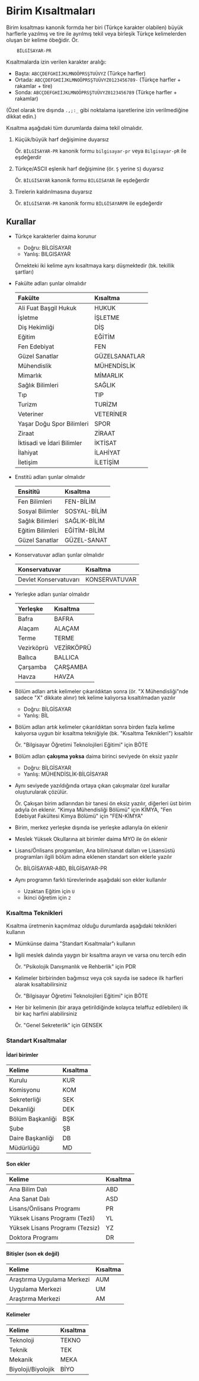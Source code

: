 Birim Kısaltmaları
==================

Birim kısaltması kanonik formda her biri (Türkçe karakter olabilen) büyük
harflerle yazılmış ve tire ile ayrılmış tekil veya birleşik Türkçe kelimelerden
oluşan bir kelime öbeğidir.  Ör.

        BİLGİSAYAR-PR

Kısaltmalarda izin verilen karakter aralığı:

- Başta: `ABCÇDEFGHIİJKLMNOÖPRSŞTUÜVYZ` (Türkçe harfler)
- Ortada: `ABCÇDEFGHIİJKLMNOÖPRSŞTUÜVYZ0123456789-` (Türkçe harfler + rakamlar +
  tire)
- Sonda: `ABCÇDEFGHIİJKLMNOÖPRSŞTUÜVYZ0123456789` (Türkçe harfler + rakamlar)

(Özel olarak tire dışında `.,;:_` gibi noktalama işaretlerine izin verilmediğine
dikkat edin.)

Kısaltma aşağıdaki tüm durumlarda daima tekil olmalıdır.

1. Küçük/büyük harf değişimine duyarsız

   Ör. `BİLGİSAYAR-PR` kanonik formu `bilgisayar-pr` veya `Bilgisayar-pR` ile
   eşdeğerdir

2. Türkçe/ASCII eşlenik harf değişimine (ör. `Ş` yerine `S`) duyarsız

   Ör. `BİLGİSAYAR` kanonik formu `BILGISAYAR` ile eşdeğerdir

3. Tirelerin kaldırılmasına duyarsız

   Ör. `BİLGİSAYAR-PR` kanonik formu `BİLGİSAYARPR` ile eşdeğerdir

Kurallar
--------

- Türkçe karakterler daima korunur

  + Doğru:  BİLGİSAYAR
  + Yanlış: BILGISAYAR

  Örnekteki iki kelime aynı kısaltmaya karşı düşmektedir (bk. tekillik şartları)

- Fakülte adları şunlar olmalıdır

  | Fakülte                         | Kısaltma       |
  |:--------------------------------|:---------------|
  | Ali Fuat Başgil Hukuk           | HUKUK          |
  | İşletme                         | İŞLETME        |
  | Diş Hekimliği                   | DİŞ            |
  | Eğitim                          | EĞİTİM         |
  | Fen Edebiyat                    | FEN            |
  | Güzel Sanatlar                  | GÜZELSANATLAR  |
  | Mühendislik                     | MÜHENDİSLİK    |
  | Mimarlık                        | MİMARLIK       |
  | Sağlık Bilimleri                | SAĞLIK         |
  | Tıp                             | TIP            |
  | Turizm                          | TURİZM         |
  | Veteriner                       | VETERİNER      |
  | Yaşar Doğu Spor Bilimleri       | SPOR           |
  | Ziraat                          | ZİRAAT         |
  | İktisadi ve İdari Bilimler      | İKTİSAT        |
  | İlahiyat                        | İLAHİYAT       |
  | İletişim                        | İLETİŞİM       |

- Enstitü adları şunlar olmalıdır

  | Ensititü                        | Kısaltma       |
  |:--------------------------------|:---------------|
  | Fen Bilimleri                   | FEN-BİLİM      |
  | Sosyal Bilimler                 | SOSYAL-BİLİM   |
  | Sağlık Bilimleri                | SAĞLIK-BİLİM   |
  | Eğitim Bilimleri                | EĞİTİM-BİLİM   |
  | Güzel Sanatlar                  | GÜZEL-SANAT    |


- Konservatuvar adları şunlar olmalıdır

  | Konservatuvar                   | Kısaltma       |
  |:--------------------------------|:---------------|
  | Devlet Konservatuvarı           | KONSERVATUVAR  |

- Yerleşke adları şunlar olmalıdır

  | Yerleşke                        | Kısaltma       |
  |:--------------------------------|:---------------|
  | Bafra                           | BAFRA          |
  | Alaçam                          | ALAÇAM         |
  | Terme                           | TERME          |
  | Vezirköprü                      | VEZİRKÖPRÜ     |
  | Ballıca                         | BALLICA        |
  | Çarşamba                        | ÇARŞAMBA       |
  | Havza                           | HAVZA          |

- Bölüm adları artık kelimeler çıkarıldıktan sonra (ör. "X Mühendisliği"nde
  sadece "X" dikkate alınır)  tek kelime kalıyorsa kısaltılmadan yazılır

  + Doğru:  BİLGİSAYAR
  + Yanlış: BİL

- Bölüm adları artık kelimeler çıkarıldıktan sonra birden fazla kelime kalıyorsa
  uygun bir kısaltma tekniğiyle (bk. "Kısaltma Teknikleri") kısaltılır

  Ör. "Bilgisayar Öğretimi Teknolojileri Eğitimi" için BÖTE

- Bölüm adları **çakışma yoksa** daima birinci seviyede ön eksiz yazılır

  + Doğru:  BİLGİSAYAR
  + Yanlış: MÜHENDİSLİK-BİLGİSAYAR

- Aynı seviyede yazıldığında ortaya çıkan çakışmalar özel kurallar oluşturularak
  çözülür.

  Ör. Çakışan birim adlarından bir tanesi ön eksiz yazılır, diğerleri üst birim
  adıyla ön eklenir.  "Kimya Mühendisliği Bölümü" için KİMYA, "Fen Edebiyat
  Fakültesi Kimya Bölümü" için "FEN-KİMYA"

- Birim, merkez yerleşke dışında ise yerleşke adlarıyla ön eklenir

- Meslek Yüksek Okullarına ait birimler daima MYO ile ön eklenir

- Lisans/Önlisans programları, Ana bilim/sanat dalları ve Lisansüstü programları
  ilgili bölüm adına eklenen standart son eklerle yazılır

  Ör. BİLGİSAYAR-ABD, BİLGİSAYAR-PR

- Aynı programın farklı türevlerinde aşağıdaki son ekler kullanılır

  + Uzaktan Eğitim için `U`
  + İkinci öğretim için `2`

### Kısaltma Teknikleri

Kısaltma üretmenin kaçınılmaz olduğu durumlarda aşağıdaki teknikleri kullanın

- Mümkünse daima "Standart Kısaltmalar"ı kullanın

- İlgili meslek dalında yaygın bir kısaltma arayın ve varsa onu tercih edin

  Ör. "Psikolojik Danışmanlık ve Rehberlik" için  PDR

- Kelimeler birbirinden bağımsız veya çok sayıda ise sadece ilk harfleri alarak
  kısaltabilirsiniz

  Ör. "Bilgisayar Öğretimi Teknolojileri Eğitimi" için BÖTE

- Her bir kelimenin (bir araya getirildiğinde kolayca telaffuz edilebilen) ilk
  bir kaç harfini alabilirsiniz

  Ör. "Genel Sekreterlik" için GENSEK

### Standart Kısaltmalar


#### İdari birimler

| Kelime                          | Kısaltma    |
|:--------------------------------|:------------|
| Kurulu                          | KUR         |
| Komisyonu                       | KOM         |
| Sekreterliği                    | SEK         |
| Dekanliği                       | DEK         |
| Bölüm Başkanliği                | BŞK         |
| Şube                            | ŞB          |
| Daire Başkanliği                | DB          |
| Müdürlüğü                       | MD          |

#### Son ekler

| Kelime                          | Kısaltma    |
|:--------------------------------|:------------|
| Ana Bilim Dalı                  | ABD         |
| Ana Sanat Dalı                  | ASD         |
| Lisans/Önlisans Programı        | PR          |
| Yüksek Lisans Programı (Tezli)  | YL          |
| Yüksek Lisans Programı (Tezsiz) | YZ          |
| Doktora Programı                | DR          |

#### Bitişler (son ek değil)

| Kelime                          | Kısaltma    |
|:--------------------------------|:------------|
| Araştırma Uygulama Merkezi      | AUM         |
| Uygulama Merkezi                | UM          |
| Araştırma Merkezi               | AM          |

#### Kelimeler

| Kelime                          | Kısaltma    |
|:--------------------------------|:------------|
| Teknoloji                       | TEKNO       |
| Teknik                          | TEK         |
| Mekanik                         | MEKA        |
| Biyoloji/Biyolojik              | BİYO        |
